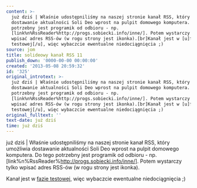 ```yaml
---
content: >-
  już dziś | Właśnie udostępniliśmy na naszej stronie kanał RSS, który umożliwia
  dostawanie aktualności Soli Deo wprost na pulpit domowego komputera. Do tego
  potrzebny jest programik od odbioru - np.
  [link%n%RssReader%http://progs.sobiecki.info/inne/]. Potem wystarczy tylko
  wpisać adres RSS-ów (w rogu strony jest ikonka).[br]Kanał jest w [u]fazie
  testowej[/u], więc wybaczcie ewentualne niedociągnięcia ;)
source: jom
title: solideowy kanał RSS 11
publish_down: '0000-00-00 00:00:00'
created: '2013-05-08 20:59:32'
id: '325'
original_introtext: >-
  już dziś | Właśnie udostępniliśmy na naszej stronie kanał RSS, który umożliwia
  dostawanie aktualności Soli Deo wprost na pulpit domowego komputera. Do tego
  potrzebny jest programik od odbioru - np.
  [link%n%RssReader%http://progs.sobiecki.info/inne/]. Potem wystarczy tylko
  wpisać adres RSS-ów (w rogu strony jest ikonka).[br]Kanał jest w [u]fazie
  testowej[/u], więc wybaczcie ewentualne niedociągnięcia ;)
original_fulltext: ''
text-date: już dziś
time: już dziś
---
```

już dziś | Właśnie udostępniliśmy na naszej stronie kanał RSS, który umożliwia dostawanie aktualności Soli Deo wprost na pulpit domowego komputera. Do tego potrzebny jest programik od odbioru - np. [link%n%RssReader%http://progs.sobiecki.info/inne/]. Potem wystarczy tylko wpisać adres RSS-ów (w rogu strony jest ikonka).

Kanał jest w <u>fazie testowej</u>, więc wybaczcie ewentualne niedociągnięcia ;)

<!--{{json:{"created_date":"2013-05-08 20:59:32","publish_down":"0000-00-00 00:00:00","id":"325"}}}-->